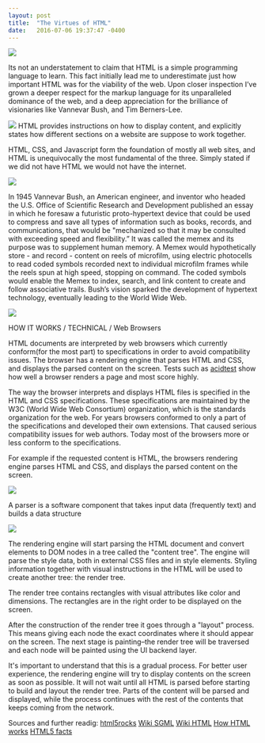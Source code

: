 ```yaml
---
layout: post
title:  "The Virtues of HTML"
date:   2016-07-06 19:37:47 -0400
---
```



![](http://i.imgur.com/Cqw6vh2.jpg)

Its not an understatement to claim that HTML is a simple programming language to learn. This fact initially lead me to underestimate just how important HTML was for the viability of the web. Upon closer inspection I’ve grown a deeper respect for the markup language for its unparalleled dominance of the web, and a deep appreciation for the brilliance of visionaries like Vannevar Bush, and Tim Berners-Lee. 

![](http://specs.adfox.ru/help/images/swiffiFlashHTML.png)
HTML provides instructions on how to display content, and explicitly states how different sections on a website are suppose to work together.

HTML, CSS, and Javascript form the foundation of mostly all web sites, and HTML is unequivocally the most fundamental of the three. Simply stated if we did not have HTML we would not have the internet. 


![](http://upload.wikimedia.org/wikipedia/commons/e/ea/Vannevar_Bush_portrait.jpg)

In 1945 Vannevar Bush, an American engineer, and inventor who headed the U.S. Office of Scientific Research and Development published an essay in which he foresaw a futuristic proto-hypertext device that could be used to compress and save all types of information such as books, records, and communications, that would be "mechanized so that it may be consulted with exceeding speed and flexibility.” It was called the memex and its purpose was to supplement human memory. A Memex would hypothetically store - and record - content on reels of microfilm, using electric photocells to read coded symbols recorded next to individual microfilm frames while the reels spun at high speed, stopping on command. The coded symbols would enable the Memex to index, search, and link content to create and follow associative trails. Bush’s vision sparked the development of hypertext technology, eventually leading to the World Wide Web. 

   ![](http://s-media-cache-ak0.pinimg.com/236x/22/34/64/2234641341ab69b987183f611d16935d.jpg)

	
HOW IT WORKS / TECHNICAL / Web Browsers

HTML documents are interpreted by web browsers which currently conform(for the most part) to specifications in order to avoid compatibility issues. The browser has a rendering engine that parses HTML and CSS, and displays the parsed content on the screen. Tests such as [acidtest](http://acid3.acidtests.org) show how well a browser renders a page and most score highly. 


The way the browser interprets and displays HTML files is specified in the HTML and CSS specifications. These specifications are maintained by the W3C (World Wide Web Consortium) organization, which is the standards organization for the web. For years browsers conformed to only a part of the specifications and developed their own extensions. That caused serious compatibility issues for web authors. Today most of the browsers more or less conform to the specifications.


 For example if the requested content is HTML, the browsers rendering engine parses HTML and CSS, and displays the parsed content on the screen.
  
![](http://i.imgur.com/usAF3xQ.png)
 

A parser is a software component that takes input data (frequently text) and builds a data structure 

![](http://i.imgur.com/xZ4Eo8z.png)

The rendering engine will start parsing the HTML document and convert elements to DOM nodes in a tree called the "content tree". The engine will parse the style data, both in external CSS files and in style elements. Styling information together with visual instructions in the HTML will be used to create another tree: the render tree.

The render tree contains rectangles with visual attributes like color and dimensions. The rectangles are in the right order to be displayed on the screen.

After the construction of the render tree it goes through a "layout" process. This means giving each node the exact coordinates where it should appear on the screen. The next stage is painting–the render tree will be traversed and each node will be painted using the UI backend layer.




It's important to understand that this is a gradual process. For better user experience, the rendering engine will try to display contents on the screen as soon as possible. It will not wait until all HTML is parsed before starting to build and layout the render tree. Parts of the content will be parsed and displayed, while the process continues with the rest of the contents that keeps coming from the network.


Sources and further readig:
[html5rocks](http://www.html5rocks.com/en/tutorials/internals/howbrowserswork/)
[Wiki SGML](https://en.wikipedia.org/wiki/Standard_Generalized_Markup_Language)
[Wiki HTML](https://en.wikipedia.org/wiki/HTML)
[How HTML works](http://www.tech-faq.com/how-does-html-work.html)
[HTML5 facts](https://www.smashingmagazine.com/2010/09/html5-the-facts-and-the-myths)


